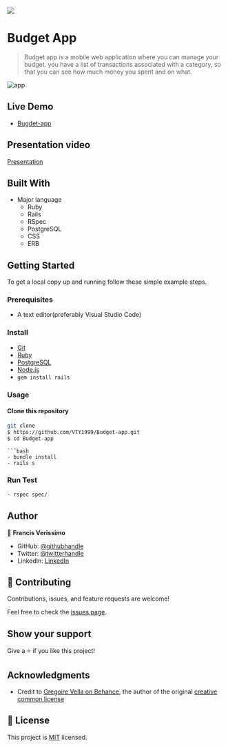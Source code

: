 ![](https://img.shields.io/badge/Microverse-blueviolet)

# Budget App

> Budget app is a mobile web application where you can manage your budget. you have a list of transactions associated with a category, so that you can see how much money you spent and on what.

![app]()

## Live Demo

- [Bugdet-app](https://arcane-escarpment-57706.herokuapp.com/)

## Presentation video

[Presentation]()

## Built With

- Major language
  - Ruby
  - Rails
  - RSpec
  - PostgreSQL
  - CSS
  - ERB

## Getting Started

To get a local copy up and running follow these simple example steps.


### Prerequisites

- A text editor(preferably Visual Studio Code)

### Install

- [Git](https://git-scm.com/downloads)
- [Ruby](https://www.ruby-lang.org/en/downloads/)
- [PostgreSQL](https://www.postgresql.org/download/)
- [Node.js](https://nodejs.org/en/download/)
- `gem install rails`

### Usage

#### Clone this repository

```bash
git clone
$ https://github.com/VTY1999/Budget-app.git
$ cd Budget-app
```
```
```bash
- bundle install
- rails s
```

### Run Test

  ```bash
  - rspec spec/
  ```

## Author

👤 **Francis Verissimo**

- GitHub: [@githubhandle](https://github.com/VTY1999)
- Twitter: [@twitterhandle](https://twitter.com/verissimoty?s=09)
- LinkedIn: [LinkedIn](https://www.linkedin.com/in/francis-o-verissimo/)

## 🤝 Contributing

Contributions, issues, and feature requests are welcome!

Feel free to check the [issues page](https://github.com/netman5/budget-app/issues).

## Show your support

Give a ⭐️ if you like this project!

## Acknowledgments

- Credit to [Gregoire Vella on Behance](https://www.behance.net/gregoirevella), the author of the original [creative common license](https://creativecommons.org/licenses/by-nc/4.0/)

## 📝 License

This project is [MIT](./LICENSE) licensed.
